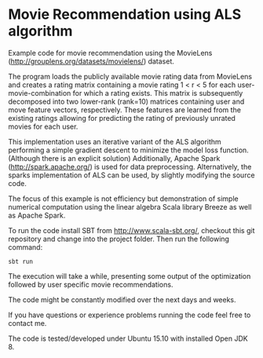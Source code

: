 # Movie Recommendation using ALS algorithm
Example code for movie recommendation using the MovieLens (http://grouplens.org/datasets/movielens/) dataset. 

The program loads the publicly available movie rating data from MovieLens and creates a rating matrix containing a movie rating 1 < r < 5 for each user-movie-combination for which a rating exists. This matrix is subsequently decomposed into two lower-rank (rank=10) matrices containing user and move feature vectors, respectively. These features are learned from the existing ratings allowing for predicting the rating of previously unrated movies for each user. 

This implementation uses an iterative variant of the ALS algorithm performing a simple gradient descent to minimize the model loss function. (Although there is an explicit solution) Additionally, Apache Spark (http://spark.apache.org/) is used for data preprocessing. Alternatively, the sparks implementation of ALS can be used, by slightly modifying the source code.

The focus of this example is not efficiency but demonstration of simple numerical computation using the linear algebra Scala library Breeze as well as Apache Spark.

To run the code install SBT from http://www.scala-sbt.org/, checkout this git repository and change into the project folder. Then run the following command:

    sbt run

The execution will take a while, presenting some output of the optimization followed by user specific movie recommendations.

The code might be constantly modified over the next days and weeks.

If you have questions or experience problems running the code feel free to contact me.

The code is tested/developed under Ubuntu 15.10 with installed Open JDK 8.
